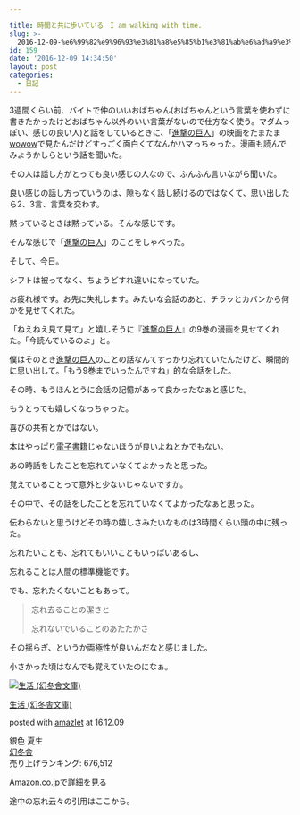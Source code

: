 ```yaml
---

title: 時間と共に歩いている　I am walking with time.
slug: >-
  2016-12-09-%e6%99%82%e9%96%93%e3%81%a8%e5%85%b1%e3%81%ab%e6%ad%a9%e3%81%84%e3%81%a6%e3%81%84%e3%82%8b-i-am-walking-with-time
id: 159
date: '2016-12-09 14:34:50'
layout: post
categories:
  - 日記
---
```


3週間くらい前、バイトで仲のいいおばちゃん(おばちゃんという言葉を使わずに書きたかったけどおばちゃん以外のいい言葉がないので仕方なく使う。マダムっぽい、感じの良い人)と話をしているときに、「[進撃の巨人](http://d.hatena.ne.jp/keyword/%BF%CA%B7%E2%A4%CE%B5%F0%BF%CD)」の映画をたまたま[wowow](http://d.hatena.ne.jp/keyword/wowow)で見たんだけどすっごく面白くてなんかハマっちゃった。漫画も読んでみようかしらという話を聞いた。

その人は話し方がとっても良い感じの人なので、ふんふん言いながら聞いた。

良い感じの話し方っていうのは、隙もなく話し続けるのではなくて、思い出したら2、3言、言葉を交わす。

黙っているときは黙っている。そんな感じです。

そんな感じで「[進撃の巨人](http://d.hatena.ne.jp/keyword/%BF%CA%B7%E2%A4%CE%B5%F0%BF%CD)」のことをしゃべった。

そして、今日。

シフトは被ってなく、ちょうどすれ違いになっていた。

お疲れ様です。お先に失礼します。みたいな会話のあと、チラッとカバンから何かを見せてくれた。

「ねえねえ見て見て」と嬉しそうに『[進撃の巨人](http://d.hatena.ne.jp/keyword/%BF%CA%B7%E2%A4%CE%B5%F0%BF%CD)』の9巻の漫画を見せてくれた。「今読んでいるのよ」と。

僕はそのとき[進撃の巨人](http://d.hatena.ne.jp/keyword/%BF%CA%B7%E2%A4%CE%B5%F0%BF%CD)のことの話なんてすっかり忘れていたんだけど、瞬間的に思い出して。「もう9巻までいったんですね」的な会話をした。

その時、もうほんとうに会話の記憶があって良かったなぁと感じた。

もうとっても嬉しくなっちゃった。

喜びの共有とかではない。

本はやっぱり[電子書籍](http://d.hatena.ne.jp/keyword/%C5%C5%BB%D2%BD%F1%C0%D2)じゃないほうが良いよねとかでもない。

あの時話をしたことを忘れていなくてよかったと思った。

覚えていることって意外と少ないじゃないですか。

その中で、その話をしたことを忘れていなくてよかったなぁと思った。

伝わらないと思うけどその時の嬉しさみたいなものは3時間くらい頭の中に残った。

忘れたいことも、忘れてもいいこともいっぱいあるし、

忘れることは人間の標準機能です。

でも、忘れたくないこともあって。

> 忘れ去ることの潔さと
> 
> 忘れないでいることのあたたかさ

その揺らぎ、というか両極性が良いんだなと感じました。

小さかった頃はなんでも覚えていたのになぁ。



[![生活 (幻冬舎文庫)](https://cdn-ak.f.st-hatena.com/images/fotolife/p/peipeipe/20190702/20190702230736.jpg)](http://www.amazon.co.jp/exec/obidos/ASIN/4344418999/peipeipe-22/ref=nosim/)



[生活 (幻冬舎文庫)](http://www.amazon.co.jp/exec/obidos/ASIN/4344418999/peipeipe-22/ref=nosim/)

posted with [amazlet](http://www.amazlet.com/ "amazlet") at 16.12.09



銀色 夏生  
[幻冬舎](http://d.hatena.ne.jp/keyword/%B8%B8%C5%DF%BC%CB)  
売り上げランキング: 676,512  




[Amazon.co.jpで詳細を見る](http://www.amazon.co.jp/exec/obidos/ASIN/4344418999/peipeipe-22/ref=nosim/)







途中の忘れ云々の引用はここから。